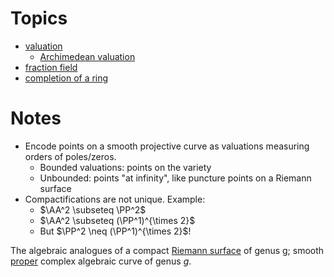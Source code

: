 # Topics

- [valuation](valuation)
	- [Archimedean valuation](Archimedean%20valuation)
- [fraction field](fraction%20field)
- [completion of a ring](completion.md)

# Notes

- Encode points on a smooth projective curve as valuations measuring orders of poles/zeros.
	- Bounded valuations: points on the variety
	- Unbounded: points "at infinity", like puncture points on a Riemann surface
- Compactifications are not unique. Example:
	- $\AA^2 \subseteq \PP^2$
	- $\AA^2 \subseteq (\PP^1)^{\times 2}$
	- But $\PP^2 \neq (\PP^1)^{\times 2}$!

The algebraic analogues of a compact [Riemann surface](Riemann%20surface) of genus g; smooth [proper](proper) complex algebraic curve of genus $g$.